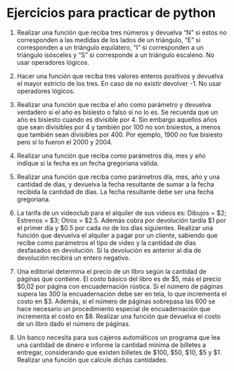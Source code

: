 # Ejercicios para practicar de python

1. Realizar una función que reciba tres números y devuelva “N” si estos no corresponden a las
medidas de los lados de un triángulo, “E” si corresponden a un triángulo equilátero, “I” si
corresponden a un triángulo isósceles y “S” si corresponde a un triángulo escaleno. No usar
operadores lógicos.

2. Hacer una función que reciba tres valores enteros positivos y devuelva el mayor estricto de los
tres. En caso de no existir devolver -1. No usar operadores lógicos.

3. Realizar una función que reciba el año como parámetro y devuelva verdadero si el año es bisiesto
o falso si no lo es. Se recuerda que un año es bisiesto cuando es divisible por 4. Sin embargo
aquellos años que sean divisibles por 4 y también por 100 no son bisiestos, a menos que también
sean divisibles por 400. Por ejemplo, 1900 no fue bisiesto pero sí lo fueron el 2000 y 2004.

4. Realizar una función que reciba como parámetros día, mes y año indique si la fecha es un fecha
gregoriana válida.

5. Realizar una función que reciba como parámetros día, mes, año y una cantidad de días, y
devuelva la fecha resultante de sumar a la fecha recibida la cantidad de días. La fecha resultante
debe ser una fecha gregoriana.

6. La tarifa de un videoclub para el alquiler de sus videos es: Dibujos = $2; Estrenos = $3; Otros =
$2.5. Además cobra por devolución tardía $1 por el primer día y $0.5 por cada no de los días
siguientes. Realizar una función que devuelva el alquiler a pagar por un cliente, sabiendo que
recibe como parámetros el tipo de video y la cantidad de días desfasados en devolución. Si la
devolución es anterior al día de devolución recibirá un entero negativo.

7. Una editorial determina el precio de un libro según la cantidad de páginas que contiene. El costo
básico del libro es de $5, más el precio $0,02 por página con encuadernación rústica. Si el número
de páginas supera las 300 la encuadernación debe ser en tela, lo que incrementa el costo en $3.
Además, si el número de páginas sobrepasa las 600 se hace necesario un procedimiento especial
de encuadernación que incrementa el costo en $8. Realizar una función que devuelva el costo de
un libro dado el número de páginas.

8. Un banco necesita para sus cajeros automáticos un programa que lea una cantidad de dinero e
informe la cantidad mínima de billetes a entregar, considerando que existen billetes de $100, $50,
$10, $5 y $1. Realizar una función que calcule dichas cantidades.
